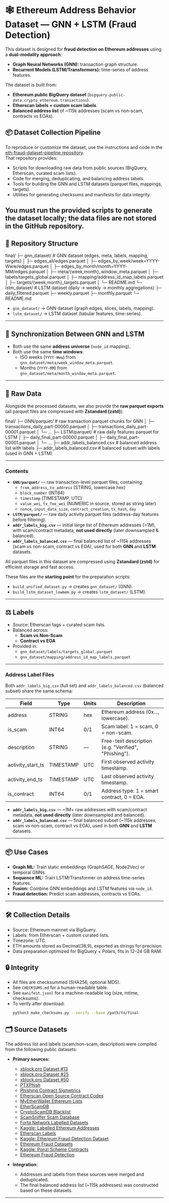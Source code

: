 # 🕸 Ethereum Address Behavior Dataset — GNN + LSTM (Fraud Detection)

This dataset is designed for **fraud detection on Ethereum addresses** using a **dual-modality approach**:
- **Graph Neural Networks (GNN):** transaction graph structure.
- **Recurrent Models (LSTM/Transformers):** time-series of address features.

The dataset is built from:
- **Ethereum public BigQuery dataset** (`bigquery-public-data.crypto_ethereum.transactions`).
- **Etherscan labels + custom scam labels**.
- **Balanced address list** of ~115k addresses (scam vs non-scam, contracts vs EOAs).

## 📦 Dataset Collection Pipeline

To reproduce or customize the dataset, use the instructions and code in the [eth-fraud-dataset-pipeline repository](https://github.com/fesevu/eth-fraud-dataset-pipeline).  
That repository provides:
- Scripts for downloading raw data from public sources (BigQuery, Etherscan, curated scam lists).
- Code for merging, deduplicating, and balancing address labels.
- Tools for building the GNN and LSTM datasets (parquet files, mappings, targets).
- Utilities for generating checksums and manifests for data integrity.

**You must run the provided scripts to generate the dataset locally; the data files are not stored in the GitHub repository.**
---

## 📂 Repository Structure

final/
├─ gnn_dataset/ # GNN dataset (edges, meta, labels, mapping, targets)
│ ├─ edges_all/edges.parquet
│ ├─ edges_by_week/week=YYYY-Www/edges.parquet
│ ├─ edges_by_month/month=YYYY-MM/edges.parquet
│ ├─ meta/{week,month}_window_meta.parquet
│ ├─ labels/targets_global.parquet
│ ├─ mapping/address_id_map_labels.parquet
│ ├─ targets/{week,month}_targets.parquet
│ └─ README.md
└─ lstm_dataset/ # LSTM dataset (daily → weekly → monthly aggregations)
├─ daily_filtered.parquet
├─ weekly.parquet
├─ monthly.parquet
└─ README.md

- `gnn_dataset/` → GNN dataset (graph edges, slices, labels, mapping).
- `lstm_dataset/` → LSTM dataset (tabular features, time-series).

---

## 🔑 Synchronization Between GNN and LSTM

- Both use the same **address universe** (`node_id` mapping).
- Both use the same **time windows**:
  - ISO weeks (`YYYY-Www`) from `gnn_dataset/meta/week_window_meta.parquet`.
  - Months (`YYYY-MM`) from `gnn_dataset/meta/month_window_meta.parquet`.

---

## 📂 Raw Data

Alongside the processed datasets, we also provide the **raw parquet exports** (all parquet files are compressed with **Zstandard (zstd)**):

final/
├─ GNN/parquet/ # raw transaction parquet chunks for GNN
│ ├─ transactions_daily_part-00000.parquet
│ ├─ transactions_daily_part-00001.parquet
│ └─ ...
├─ LSTM/parquet/ # raw daily features parquet for LSTM
│ ├─ daily_final_part-00000.parquet
│ ├─ daily_final_part-00001.parquet
│ └─ ...
├─ addr_labels_balanced.csv # balanced address list with labels
├─ addr_labels_balanced.csv # balanced subset with labels (used in GNN + LSTM)

---

### Contents
- **`GNN/parquet/`** — raw transaction-level parquet files, containing:
  - `from_address`, `to_address` (STRING, lowercase hex)  
  - `block_number` (INT64)  
  - `timestamp` (TIMESTAMP, UTC)  
  - `value_wei`, `tx_fee_wei` (NUMERIC in source, stored as string later)  
  - `nonce`, `input_data_size`, `contract_creation`, `tx_hash`, `day`
- **`LSTM/parquet/`** — raw daily activity parquet files (address-day features before filtering).
- **`addr_labels_big.csv`** — initial large list of Ethereum addresses (>1M), with scam/contract metadata, **not used directly** (later downsampled & balanced).
- **`addr_labels_balanced.csv`** — final balanced list of ~115k addresses (scam vs non-scam, contract vs EOA), used for both **GNN** and **LSTM** datasets.

All parquet files in this dataset are compressed using **Zstandard (zstd)** for efficient storage and fast access.

These files are the **starting point** for the preparation scripts:
- `build_unified_dataset.py` → creates `gnn_dataset/` (GNN).  
- `build_lstm_dataset_lowmem.py` → creates `lstm_dataset/` (LSTM).  

---

## ⚖️ Labels

- Source: Etherscan tags + curated scam lists.
- Balanced across:
  - **Scam vs Non-Scam**
  - **Contract vs EOA**
- Provided in:
  - `gnn_dataset/labels/targets_global.parquet`
  - `gnn_dataset/mapping/address_id_map_labels.parquet`

---

### Address Label Files

Both `addr_labels_big.csv` (full set) and `addr_labels_balanced.csv` (balanced subset) share the same schema:

| Field              | Type     | Units | Description |
|--------------------|----------|-------|-------------|
| address            | STRING   | hex   | Ethereum address (0x..., lowercase). |
| is_scam            | INT64    | 0/1   | Scam label: 1 = scam, 0 = non-scam. |
| description        | STRING   | —     | Free-text description (e.g. "Verified", "Phishing"). |
| activity_start_ts  | TIMESTAMP| UTC   | First observed activity timestamp. |
| activity_end_ts    | TIMESTAMP| UTC   | Last observed activity timestamp. |
| is_contract        | INT64    | 0/1   | Address type: 1 = smart contract, 0 = EOA. |

- **`addr_labels_big.csv`** — ~1M+ raw addresses with scam/contract metadata, **not used directly** (later downsampled and balanced).  
- **`addr_labels_balanced.csv`** — final balanced subset (~115k addresses, scam vs non-scam, contract vs EOA), used in both **GNN** and **LSTM** datasets.  

---

## 📦 Use Cases

- **Graph ML:** Train static embeddings (GraphSAGE, Node2Vec) or temporal GNNs.
- **Sequence ML:** Train LSTM/Transformer on address time-series features.
- **Fusion:** Combine GNN embeddings and LSTM features via `node_id`.
- **Fraud detection:** Predict scam addresses, contracts vs EOAs.

---

## 🛠 Collection Details

- Source: Ethereum mainnet via BigQuery.
- Labels: from Etherscan + custom curated lists.
- Timezone: UTC.
- ETH amounts stored as Decimal(38,9), exported as strings for precision.
- Data preparation optimized for BigQuery + Polars, fits in 12–24 GB RAM.

## 🔒 Integrity
- All files are checksummed (SHA256, optional MD5).
- See `CHECKSUMS.md` for a human-readable table.
- See `manifest.jsonl` for a machine-readable log (size, mtime, checksums).
- To verify after download:
  ```bash
  python3 make_checksums.py --verify --base /path/to/final

## 🗂 Source Datasets

The address list and labels (scam/non-scam, description) were compiled from the following public datasets:

- **Primary sources:**
  - [xblock.pro Dataset #13](https://xblock.pro/#/dataset/13)
  - [xblock.pro Dataset #25](https://xblock.pro/#/dataset/25)
  - [xblock.pro Dataset #50](https://xblock.pro/#/dataset/50)
  - [PTXPhish](https://github.com/blocksecteam/PTXPhish/tree/main?tab=readme-ov-file)
  - [Phishing Contract Sigmetrics](https://github.com/blocksecteam/phishing_contract_sigmetrics25/tree/main)
  - [Etherscan Open Source Contract Codes](https://etherscan.io/exportData?type=open-source-contract-codes)
  - [MyEtherWallet Ethereum Lists](https://github.com/MyEtherWallet/ethereum-lists)
  - [EtherScamDB](https://github.com/MrLuit/EtherScamDB/tree/master)
  - [CryptoScamDB Blacklist](https://github.com/CryptoScamDB/blacklist)
  - [ScamSniffer Scam Database](https://github.com/scamsniffer/scam-database)
  - [Forta Network Labelled Datasets](https://github.com/forta-network/labelled-datasets)
  - [Kaggle: Labelled Ethereum Addresses](https://www.kaggle.com/datasets/hamishhall/labelled-ethereum-addresses?select=eth_addresses.csv)
  - [Etherscan Labels](https://github.com/brianleect/etherscan-labels/tree/main/data/etherscan/combined)
  - [Kaggle: Ethereum Fraud Detection Dataset](https://www.kaggle.com/datasets/vagifa/ethereum-frauddetection-dataset/data)
  - [Ethereum Fraud Datasets](https://github.com/surajsjain/ethereum-fraud-datasets/tree/main)
  - [Kaggle: Ponzi Scheme Contracts](https://www.kaggle.com/datasets/polarwolf/ponzi-scheme-contracts-on-ethereum)
  - [Ethereum Fraud Detection](https://github.com/eltontay/Ethereum-Fraud-Detection)

- **Integration:**
  - Addresses and labels from these sources were merged and deduplicated.
  - The final balanced address list (~115k addresses) was constructed based on these datasets.

---
